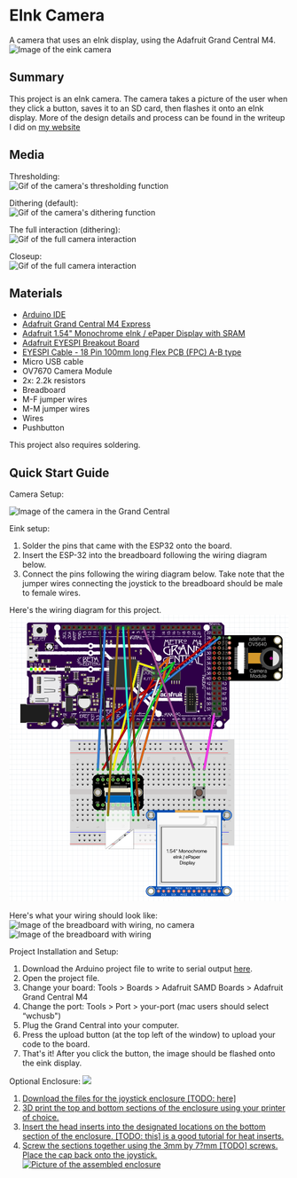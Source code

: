 # EInk Camera
A camera that uses an eInk display, using the Adafruit Grand Central M4.
![Image of the eink camera](Media/Images/ProjectPic.png)

## Summary
This project is an eInk camera. The camera takes a picture of the user when they click a button, saves it to an SD card, then flashes it onto an eInk display. 
More of the design details and process can be found in the writeup I did on [my website](https://davidjihwan.com/TODO)

## Media
Thresholding: <br />
![Gif of the camera's thresholding function](Media/Gifs/threshold.gif)

Dithering (default): <br />
![Gif of the camera's dithering function](Media/Gifs/dither1.gif)

The full interaction (dithering): <br />
![Gif of the full camera interaction](Media/Gifs/fullInteraction.gif)

Closeup: <br />
![Gif of the full camera interaction](Media/Gifs/eInkCloseup.gif)

## Materials
- [Arduino IDE](https://www.arduino.cc/en/software)
- [Adafruit Grand Central M4 Express](http://www.adafruit.com/product/4064#tutorials)
- [Adafruit 1.54" Monochrome eInk / ePaper Display with SRAM](http://www.adafruit.com/product/4196#tutorials)
- [Adafruit EYESPI Breakout Board](http://www.adafruit.com/product/5613#tutorials)
- [EYESPI Cable - 18 Pin 100mm long Flex PCB (FPC) A-B type](https://www.adafruit.com/product/5239#tutorials)
- Micro USB cable
- OV7670 Camera Module
- 2x: 2.2k resistors
- Breadboard
- M-F jumper wires
- M-M jumper wires
- Wires
- Pushbutton

This project also requires soldering.

## Quick Start Guide
Camera Setup:

![Image of the camera in the Grand Central](Media/Images/CameraAttached.png)

Eink setup:
1. Solder the pins that came with the ESP32 onto the board.
2. Insert the ESP-32 into the breadboard following the wiring diagram below.
3. Connect the pins following the wiring diagram below. Take note that the jumper wires connecting the joystick to the breadboard should be male to female wires.

Here's the wiring diagram for this project. 
![Image of the Fritzing wiring diagram](Media/Images/EInkFritzing.png)

Here's what your wiring should look like:
![Image of the breadboard with wiring, no camera](Media/Images/EInkWiring.png)
![Image of the breadboard with wiring](Media/Images/WiringFull.png)

Project Installation and Setup:
1. Download the Arduino project file to write to serial output [here](Arduino/Eink_Camera/Eink_Camera.ino).
3. Open the project file.
4. Change your board: Tools > Boards > Adafruit SAMD Boards > Adafruit Grand Central M4
5. Change the port: Tools > Port > your-port (mac users should select “wchusb")
6. Plug the Grand Central into your computer.
7. Press the upload button (at the top left of the window) to upload your code to the board. 
8. That's it! After you click the button, the image should be flashed onto the eink display. 

Optional Enclosure:
<a href="url"><img src="Media/Images/enclosure_model.png" width="400">
1. Download the files for the joystick enclosure [TODO: here]
2. 3D print the top and bottom sections of the enclosure using your printer of choice. 
3. Insert the head inserts into the designated locations on the bottom section of the enclosure. [TODO: this] is a good tutorial for heat inserts.
8. Screw the sections together using the 3mm by 7?mm [TODO] screws. Place the cap back onto the joystick.
![Picture of the assembled enclosure](Media/Images/enclosure_assembled.png)
